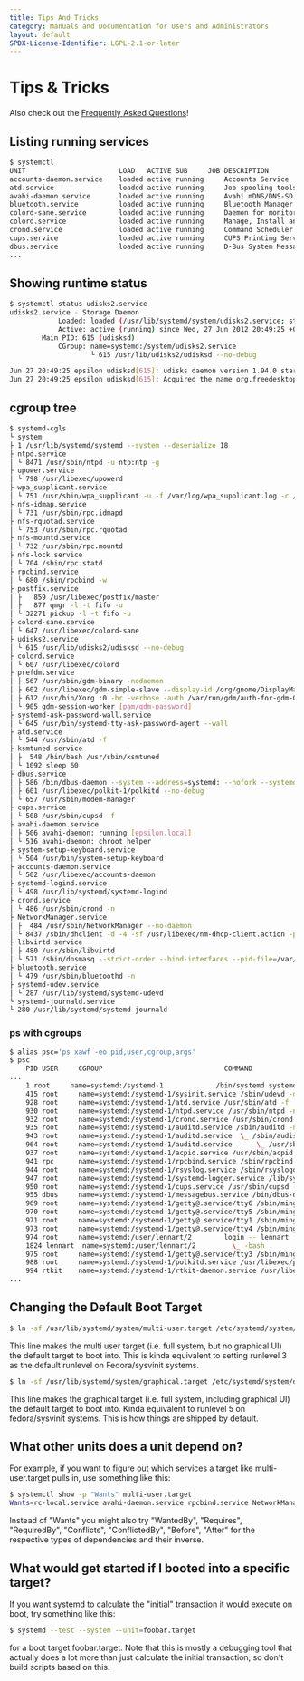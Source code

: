 ```yaml
---
title: Tips And Tricks
category: Manuals and Documentation for Users and Administrators
layout: default
SPDX-License-Identifier: LGPL-2.1-or-later
---
```


# Tips & Tricks

Also check out the [Frequently Asked Questions](FAQ)!

## Listing running services

```sh
$ systemctl
UNIT                       LOAD   ACTIVE SUB     JOB DESCRIPTION
accounts-daemon.service    loaded active running     Accounts Service
atd.service                loaded active running     Job spooling tools
avahi-daemon.service       loaded active running     Avahi mDNS/DNS-SD Stack
bluetooth.service          loaded active running     Bluetooth Manager
colord-sane.service        loaded active running     Daemon for monitoring attached scanners and registering them with colord
colord.service             loaded active running     Manage, Install and Generate Color Profiles
crond.service              loaded active running     Command Scheduler
cups.service               loaded active running     CUPS Printing Service
dbus.service               loaded active running     D-Bus System Message Bus
...
```

## Showing runtime status

```sh
$ systemctl status udisks2.service
udisks2.service - Storage Daemon
            Loaded: loaded (/usr/lib/systemd/system/udisks2.service; static)
            Active: active (running) since Wed, 27 Jun 2012 20:49:25 +0200; 1 day and 1h ago
        Main PID: 615 (udisksd)
            CGroup: name=systemd:/system/udisks2.service
                    └ 615 /usr/lib/udisks2/udisksd --no-debug

Jun 27 20:49:25 epsilon udisksd[615]: udisks daemon version 1.94.0 starting
Jun 27 20:49:25 epsilon udisksd[615]: Acquired the name org.freedesktop.UDisks2 on the system message bus
```

## cgroup tree

```sh
$ systemd-cgls
└ system
├ 1 /usr/lib/systemd/systemd --system --deserialize 18
├ ntpd.service
│ └ 8471 /usr/sbin/ntpd -u ntp:ntp -g
├ upower.service
│ └ 798 /usr/libexec/upowerd
├ wpa_supplicant.service
│ └ 751 /usr/sbin/wpa_supplicant -u -f /var/log/wpa_supplicant.log -c /etc/wpa_supplicant/wpa_supplicant.conf -u -f /var/log/wpa_supplicant.log -P /var/run/wpa_supplicant.pid
├ nfs-idmap.service
│ └ 731 /usr/sbin/rpc.idmapd
├ nfs-rquotad.service
│ └ 753 /usr/sbin/rpc.rquotad
├ nfs-mountd.service
│ └ 732 /usr/sbin/rpc.mountd
├ nfs-lock.service
│ └ 704 /sbin/rpc.statd
├ rpcbind.service
│ └ 680 /sbin/rpcbind -w
├ postfix.service
│ ├   859 /usr/libexec/postfix/master
│ ├   877 qmgr -l -t fifo -u
│ └ 32271 pickup -l -t fifo -u
├ colord-sane.service
│ └ 647 /usr/libexec/colord-sane
├ udisks2.service
│ └ 615 /usr/lib/udisks2/udisksd --no-debug
├ colord.service
│ └ 607 /usr/libexec/colord
├ prefdm.service
│ ├ 567 /usr/sbin/gdm-binary -nodaemon
│ ├ 602 /usr/libexec/gdm-simple-slave --display-id /org/gnome/DisplayManager/Display1
│ ├ 612 /usr/bin/Xorg :0 -br -verbose -auth /var/run/gdm/auth-for-gdm-O00GPA/database -seat seat0 -nolisten tcp
│ └ 905 gdm-session-worker [pam/gdm-password]
├ systemd-ask-password-wall.service
│ └ 645 /usr/bin/systemd-tty-ask-password-agent --wall
├ atd.service
│ └ 544 /usr/sbin/atd -f
├ ksmtuned.service
│ ├  548 /bin/bash /usr/sbin/ksmtuned
│ └ 1092 sleep 60
├ dbus.service
│ ├ 586 /bin/dbus-daemon --system --address=systemd: --nofork --systemd-activation
│ ├ 601 /usr/libexec/polkit-1/polkitd --no-debug
│ └ 657 /usr/sbin/modem-manager
├ cups.service
│ └ 508 /usr/sbin/cupsd -f
├ avahi-daemon.service
│ ├ 506 avahi-daemon: running [epsilon.local]
│ └ 516 avahi-daemon: chroot helper
├ system-setup-keyboard.service
│ └ 504 /usr/bin/system-setup-keyboard
├ accounts-daemon.service
│ └ 502 /usr/libexec/accounts-daemon
├ systemd-logind.service
│ └ 498 /usr/lib/systemd/systemd-logind
├ crond.service
│ └ 486 /usr/sbin/crond -n
├ NetworkManager.service
│ ├  484 /usr/sbin/NetworkManager --no-daemon
│ └ 8437 /sbin/dhclient -d -4 -sf /usr/libexec/nm-dhcp-client.action -pf /var/run/dhclient-wlan0.pid -lf /var/lib/dhclient/dhclient-903b6f6aa7a1-46c8-82a9-7f637dfbb3e4-wlan0.lease -cf /var/run/nm-d...
├ libvirtd.service
│ ├ 480 /usr/sbin/libvirtd
│ └ 571 /sbin/dnsmasq --strict-order --bind-interfaces --pid-file=/var/run/libvirt/network/default.pid --conf-file= --except-interface lo --listenaddress 192.168.122.1 --dhcp-range 192.168.122.2,1...
├ bluetooth.service
│ └ 479 /usr/sbin/bluetoothd -n
├ systemd-udev.service
│ └ 287 /usr/lib/systemd/systemd-udevd
└ systemd-journald.service
└ 280 /usr/lib/systemd/systemd-journald
```

### ps with cgroups

```sh
$ alias psc='ps xawf -eo pid,user,cgroup,args'
$ psc
    PID USER     CGROUP                              COMMAND
...
    1 root     name=systemd:/systemd-1             /bin/systemd systemd.log_target=kmsg systemd.log_level=debug selinux=0
    415 root     name=systemd:/systemd-1/sysinit.service /sbin/udevd -d
    928 root     name=systemd:/systemd-1/atd.service /usr/sbin/atd -f
    930 root     name=systemd:/systemd-1/ntpd.service /usr/sbin/ntpd -n
    932 root     name=systemd:/systemd-1/crond.service /usr/sbin/crond -n
    935 root     name=systemd:/systemd-1/auditd.service /sbin/auditd -n
    943 root     name=systemd:/systemd-1/auditd.service  \_ /sbin/audispd
    964 root     name=systemd:/systemd-1/auditd.service      \_ /usr/sbin/sedispatch
    937 root     name=systemd:/systemd-1/acpid.service /usr/sbin/acpid -f
    941 rpc      name=systemd:/systemd-1/rpcbind.service /sbin/rpcbind -f
    944 root     name=systemd:/systemd-1/rsyslog.service /sbin/rsyslogd -n -c 4
    947 root     name=systemd:/systemd-1/systemd-logger.service /lib/systemd/systemd-logger
    950 root     name=systemd:/systemd-1/cups.service /usr/sbin/cupsd -f
    955 dbus     name=systemd:/systemd-1/messagebus.service /bin/dbus-daemon --system --address=systemd: --nofork --systemd-activation
    969 root     name=systemd:/systemd-1/getty@.service/tty6 /sbin/mingetty tty6
    970 root     name=systemd:/systemd-1/getty@.service/tty5 /sbin/mingetty tty5
    971 root     name=systemd:/systemd-1/getty@.service/tty1 /sbin/mingetty tty1
    973 root     name=systemd:/systemd-1/getty@.service/tty4 /sbin/mingetty tty4
    974 root     name=systemd:/user/lennart/2        login -- lennart
    1824 lennart  name=systemd:/user/lennart/2         \_ -bash
    975 root     name=systemd:/systemd-1/getty@.service/tty3 /sbin/mingetty tty3
    988 root     name=systemd:/systemd-1/polkitd.service /usr/libexec/polkit-1/polkitd
    994 rtkit    name=systemd:/systemd-1/rtkit-daemon.service /usr/libexec/rtkit-daemon
...
```

## Changing the Default Boot Target

```sh
$ ln -sf /usr/lib/systemd/system/multi-user.target /etc/systemd/system/default.target
```

This line makes the multi user target (i.e. full system, but no graphical UI) the default target to boot into. This is kinda equivalent to setting runlevel 3 as the default runlevel on Fedora/sysvinit systems.

```sh
$ ln -sf /usr/lib/systemd/system/graphical.target /etc/systemd/system/default.target
```

This line makes the graphical target (i.e. full system, including graphical UI) the default target to boot into. Kinda equivalent to runlevel 5 on fedora/sysvinit systems. This is how things are shipped by default.

## What other units does a unit depend on?

For example, if you want to figure out which services a target like multi-user.target pulls in, use something like this:

```sh
$ systemctl show -p "Wants" multi-user.target
Wants=rc-local.service avahi-daemon.service rpcbind.service NetworkManager.service acpid.service dbus.service atd.service crond.service auditd.service ntpd.service udisks.service bluetooth.service cups.service wpa_supplicant.service getty.target modem-manager.service portreserve.service abrtd.service yum-updatesd.service upowerd.service test-first.service pcscd.service rsyslog.service haldaemon.service remote-fs.target plymouth-quit.service systemd-update-utmp-runlevel.service sendmail.service lvm2-monitor.service cpuspeed.service udev-post.service mdmonitor.service iscsid.service livesys.service livesys-late.service irqbalance.service iscsi.service netfs.service
```

Instead of "Wants" you might also try "WantedBy", "Requires", "RequiredBy", "Conflicts", "ConflictedBy", "Before", "After" for the respective types of dependencies and their inverse.

## What would get started if I booted into a specific target?

If you want systemd to calculate the "initial" transaction it would execute on boot, try something like this:

```sh
$ systemd --test --system --unit=foobar.target
```

for a boot target foobar.target. Note that this is mostly a debugging tool that actually does a lot more than just calculate the initial transaction, so don't build scripts based on this.

